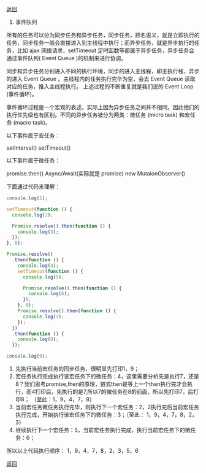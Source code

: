 [返回](./js.md)

1. 事件队列

所有的任务可以分为同步任务和异步任务，同步任务，顾名思义，就是立即执行的任务，同步任务一般会直接进入到主线程中执行；而异步任务，就是异步执行的任务，比如 ajax 网络请求，setTimeout 定时函数等都属于异步任务，异步任务会通过事件队列( Event Queue )的机制来进行协调。

同步和异步任务分别进入不同的执行环境，同步的进入主线程，即主执行栈，异步的进入 Event Queue 。主线程内的任务执行完毕为空，会去 Event Queue 读取对应的任务，推入主线程执行。 上述过程的不断重复就是我们说的 Event Loop (事件循环)。

事件循环过程是一个宏观的表述，实际上因为异步任务之间并不相同，因此他们的执行优先级也有区别。不同的异步任务被分为两类：微任务 (micro task) 和宏任务 (macro task)。

以下事件属于宏任务：

setInterval()
setTimeout()

以下事件属于微任务：

promise.then()
Async/Await(实际就是 promise)
new MutaionObserver()

下面通过代码来理解：

```javascript
console.log(1);

setTimeout(function () {
  console.log(2);

  Promise.resolve().then(function () {
    console.log(3);
  });
}, 0);

Promise.resolve()
  .then(function () {
    console.log(4);
    setTimeout(function () {
      console.log(5);

      Promise.resolve().then(function () {
        console.log(6);
      });
    }, 0);
    Promise.resolve().then(function () {
      console.log(7);
    });
  })
  .then(function () {
    console.log(8);
  });

console.log(9);
```

1. 先执行当前宏任务的同步任务，很明显先打印1，9；
2. 宏任务执行完成执行该宏任务下的微任务：4，这里需要分析先是执行7，还是8？我们思考promise,then的原理，链式then是等上一个then执行完才会执行，而4打印后，先执行的是7,所以7的微任务在8的前面，所以先打印7，后打印8； （至此：1，9，4，7，8）
3. 当前宏任务微任务执行完毕，则执行下一个宏任务：2，2执行完后当前宏任务执行完成，开始执行该宏任务下的微任务：3；（至此： 1，9，4，7，8，2，3）
4. 继续执行下一个宏任务：5，当前宏任务执行完成，执行当前宏任务下的微任务：6；

所以以上代码执行顺序： 1，9，4，7，8，2，3，5，6

[返回](./js.md)
